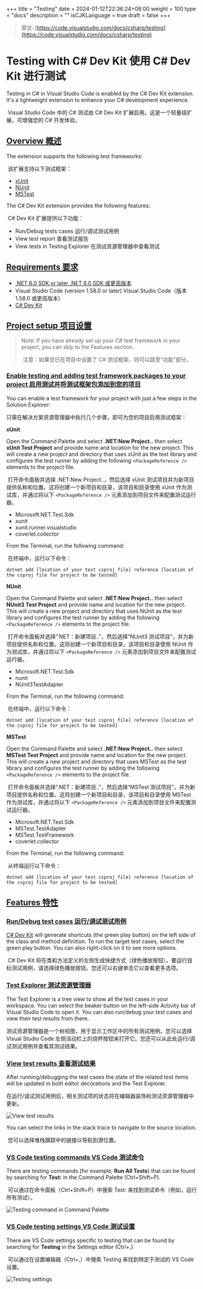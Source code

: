 +++
title = "Testing"
date = 2024-01-12T22:36:24+08:00
weight = 100
type = "docs"
description = ""
isCJKLanguage = true
draft = false
+++

> 原文: [https://code.visualstudio.com/docs/csharp/testing](https://code.visualstudio.com/docs/csharp/testing)

# Testing with C# Dev Kit 使用 C# Dev Kit 进行测试



Testing in C# in Visual Studio Code is enabled by the C# Dev Kit extension. It's a lightweight extension to enhance your C# development experience.

​​​	Visual Studio Code 中的 C# 测试由 C# Dev Kit 扩展启用。这是一个轻量级扩展，可增强您的 C# 开发体验。

## [Overview 概述](https://code.visualstudio.com/docs/csharp/testing#_overview)

The extension supports the following test frameworks:

​​​	该扩展支持以下测试框架：

- [xUnit](https://learn.microsoft.com/dotnet/core/testing/unit-testing-with-dotnet-test)
- [NUnit](https://learn.microsoft.com/dotnet/core/testing/unit-testing-with-nunit)
- [MSTest](https://learn.microsoft.com/dotnet/core/testing/unit-testing-with-mstest)

The C# Dev Kit extension provides the following features:

​​​	C# Dev Kit 扩展提供以下功能：

- Run/Debug tests cases
  运行/调试测试用例
- View test report
  查看测试报告
- View tests in Testing Explorer
  在测试资源管理器中查看测试

## [Requirements 要求](https://code.visualstudio.com/docs/csharp/testing#_requirements)

- [.NET 6.0 SDK or later
  .NET 6.0 SDK 或更高版本](https://dotnet.microsoft.com/download)
- Visual Studio Code (version 1.58.0 or later)
  Visual Studio Code（版本 1.58.0 或更高版本）
- [C# Dev Kit](https://marketplace.visualstudio.com/items?itemName=ms-dotnettools.csdevkit)

## [Project setup 项目设置](https://code.visualstudio.com/docs/csharp/testing#_project-setup)

> Note: If you have already set up your C# test framework in your project, you can skip to the Features section.
>
> ​​​	注意：如果您已在项目中设置了 C# 测试框架，则可以跳至“功能”部分。

### [Enable testing and adding test framework packages to your project 启用测试并将测试框架包添加到您的项目](https://code.visualstudio.com/docs/csharp/testing#_enable-testing-and-adding-test-framework-packages-to-your-project)

You can enable a test framework for your project with just a few steps in the Solution Explorer:

​​​	只需在解决方案资源管理器中执行几个步骤，即可为您的项目启用测试框架：

**xUnit**

Open the Command Palette and select **.NET:New Project..** then select **xUnit Test Project** and provide name and location for the new project. This will create a new project and directory that uses xUnit as the test library and configures the test runner by adding the following `<PackageReference />` elements to the project file.

​​​	打开命令面板并选择 .NET:New Project..，然后选择 xUnit 测试项目并为新项目提供名称和位置。这将创建一个新项目和目录，该项目和目录使用 xUnit 作为测试库，并通过将以下 `<PackageReference />` 元素添加到项目文件来配置测试运行器。

- Microsoft.NET.Test.Sdk
- xunit
- xunit.runner.visualstudio
- coverlet.collector

From the Terminal, run the following command:

​​​	在终端中，运行以下命令：

```
dotnet add [location of your test csproj file] reference [location of the csproj file for project to be tested]
```

**NUnit**

Open the Command Palette and select **.NET:New Project..** then select **NUnit3 Test Project** and provide name and location for the new project. This will create a new project and directory that uses NUnit as the test library and configures the test runner by adding the following `<PackageReference />` elements to the project file.

​​​	打开命令面板并选择“.NET：新建项目..”，然后选择“NUnit3 测试项目”，并为新项目提供名称和位置。这将创建一个新项目和目录，该项目和目录使用 NUnit 作为测试库，并通过将以下 `<PackageReference />` 元素添加到项目文件来配置测试运行器。

- Microsoft.NET.Test.Sdk
- nunit
- NUnit3TestAdapter

From the Terminal, run the following command:

​​​	在终端中，运行以下命令：

```
dotnet add [location of your test csproj file] reference [location of the csproj file for project to be tested]
```

**MSTest**

Open the Command Palette and select **.NET:New Project..** then select **MSTest Test Project** and provide name and location for the new project. This will create a new project and directory that uses MSTest as the test library and configures the test runner by adding the following `<PackageReference />` elements to the project file.

​​​	打开命令面板并选择“.NET：新建项目..”，然后选择“MSTest 测试项目”，并为新项目提供名称和位置。这将创建一个新项目和目录，该项目和目录使用 MSTest 作为测试库，并通过将以下 `<PackageReference />` 元素添加到项目文件来配置测试运行器。

- Microsoft.NET.Test.Sdk
- MSTest.TestAdapter
- MSTest.TestFramework
- coverlet.collector

From the Terminal, run the following command:

​​​	从终端运行以下命令：

```
dotnet add [location of your test csproj file] reference [location of the csproj file for project to be tested]
```

## [Features 特性](https://code.visualstudio.com/docs/csharp/testing#_features)

### [Run/Debug test cases 运行/调试测试用例](https://code.visualstudio.com/docs/csharp/testing#_rundebug-test-cases)

[C# Dev Kit](https://marketplace.visualstudio.com/items?itemName=ms-dotnettools.csdevkit) will generate shortcuts (the green play button) on the left side of the class and method definition. To run the target test cases, select the green play button. You can also right-click on it to see more options.

​​​	C# Dev Kit 将在类和方法定义的左侧生成快捷方式（绿色播放按钮）。要运行目标测试用例，请选择绿色播放按钮。您还可以右键单击它以查看更多选项。

### [Test Explorer 测试资源管理器](https://code.visualstudio.com/docs/csharp/testing#_test-explorer)

The Test Explorer is a tree view to show all the test cases in your workspace. You can select the beaker button on the left-side Activity bar of Visual Studio Code to open it. You can also run/debug your test cases and view their test results from there.

​​​	测试资源管理器是一个树视图，用于显示工作区中的所有测试用例。您可以选择 Visual Studio Code 左侧活动栏上的烧杯按钮来打开它。您还可以从此处运行/调试测试用例并查看其测试结果。

### [View test results 查看测试结果](https://code.visualstudio.com/docs/csharp/testing#_view-test-results)

After running/debugging the test cases the state of the related test items will be updated in both editor decorations and the Test Explorer.

​​​	在运行/调试测试用例后，相关测试项的状态将在编辑器装饰和测试资源管理器中更新。

![View test results](./Testing_img/view-test-results.png)

You can select the links in the stack trace to navigate to the source location.

​​​	您可以选择堆栈跟踪中的链接以导航到源位置。

### [VS Code testing commands VS Code 测试命令](https://code.visualstudio.com/docs/csharp/testing#_vs-code-testing-commands)

There are testing commands (for example, **Run All Tests**) that can be found by searching for **Test:** in the Command Palette (Ctrl+Shift+P).

​​​	可以通过在命令面板（Ctrl+Shift+P）中搜索 Test: 来找到测试命令（例如，运行所有测试）。

![Testing command in Command Palette](./Testing_img/testing-command.png)

### [VS Code testing settings VS Code 测试设置](https://code.visualstudio.com/docs/csharp/testing#_vs-code-testing-settings)

There are VS Code settings specific to testing that can be found by searching for **Testing** in the Settings editor (Ctrl+,).

​​​	可以通过在设置编辑器（Ctrl+,）中搜索 Testing 来找到特定于测试的 VS Code 设置。

![Testing settings](./Testing_img/testing-settings.png)
